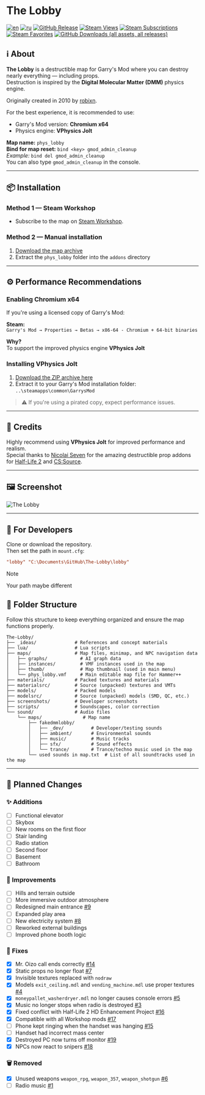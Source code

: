 
# The Lobby

[![en][lang_en]](README.md)
[![ru][lang_ru]](README-RU.md)
[![GitHub Release][version_map]][latest_release]
[![Steam Views][steamviews]][steam_workshop]
[![Steam Subscriptions][steamsub]][steam_workshop]
[![Steam Favorites][steamfav]][steam_workshop]
[![GitHub Downloads (all assets, all releases)][downloads]][all_releases]

## ℹ️ About

**The Lobby** is a destructible map for Garry's Mod where you can destroy nearly everything — including props.  
Destruction is inspired by the **Digital Molecular Matter (DMM)** physics engine.

Originally created in 2010 by [robixn][robixn_showcase_physlobby].

For the best experience, it is recommended to use:
- Garry's Mod version: **Chromium x64**
- Physics engine: **VPhysics Jolt**

**Map name:** `phys_lobby`  
**Bind for map reset:** `bind <key> gmod_admin_cleanup`  
*Example:* `bind del gmod_admin_cleanup`  
You can also type `gmod_admin_cleanup` in the console.

---

## 📦 Installation

### Method 1 — Steam Workshop

- Subscribe to the map on [Steam Workshop][steam_workshop].

### Method 2 — Manual installation

1. [Download the map archive][download_latest_map]
2. Extract the `phys_lobby` folder into the `addons` directory

---

## ⚙️ Performance Recommendations

### Enabling Chromium x64

If you're using a licensed copy of Garry's Mod:

**Steam:**  
`Garry's Mod → Properties → Betas → x86-64 - Chromium + 64-bit binaries`

**Why?**  
To support the improved physics engine **VPhysics Jolt**

### Installing VPhysics Jolt

1. [Download the ZIP archive here][vphysics_gmod_build]
2. Extract it to your Garry's Mod installation folder:  
   `..\steamapps\common\GarrysMod`

> ⚠️ If you're using a pirated copy, expect performance issues.

---

## 🙏 Credits

Highly recommend using **VPhysics Jolt** for improved performance and realism.  
Special thanks to [Nicolai Seven][author_nicolai] for the amazing destructible prop addons for [Half-Life 2][author_nicolai_hl2] and [CS:Source][author_nicolai_css].

---

## 🖼️ Screenshot

![The Lobby][phys_lobby_compare]

---

## 🔧 For Developers

Clone or download the repository.  
Then set the path in `mount.cfg`:

```cfg
"lobby" "C:\Documents\GitHub\The-Lobby\lobby"
```
> [!NOTE]
> Your path maybe different
## 📂 Folder Structure

Follow this structure to keep everything organized and ensure the map functions properly.

```
The-Lobby/
├── _ideas/              # References and concept materials
├── lua/                 # Lua scripts
├── maps/                # Map files, minimap, and NPC navigation data
│   ├── graphs/            # AI graph data
│   ├── instances/         # VMF instances used in the map
│   ├── thumb/             # Map thumbnail (used in main menu)
│   └── phys_lobby.vmf     # Main editable map file for Hammer++
├── materials/           # Packed textures and materials
├── materialsrc/         # Source (unpacked) textures and VMTs
├── models/              # Packed models
├── modelsrc/            # Source (unpacked) models (SMD, QC, etc.)
├── screenshots/         # Developer screenshots
├── scripts/             # Soundscapes, color correction
└── sound/               # Audio files
    └── maps/               # Map name
        ├── fakedmmlobby/
        │   ├── _dev/          # Developer/testing sounds
        │   ├── ambient/       # Environmental sounds
        │   ├── music/         # Music tracks
        │   ├── sfx/           # Sound effects
        │   └── trance/        # Trance/techno music used in the map
        └── used sounds in map.txt  # List of all soundtracks used in the map
```

---

## 📝 Planned Changes

### ✨ Additions

- [ ] Functional elevator  
- [ ] Skybox  
- [ ] New rooms on the first floor  
- [ ] Stair landing  
- [ ] Radio station  
- [ ] Second floor  
- [ ] Basement  
- [ ] Bathroom  

### 🔧 Improvements

- [ ] Hills and terrain outside  
- [ ] More immersive outdoor atmosphere  
- [ ] Redesigned main entrance [#9]  
- [ ] Expanded play area  
- [ ] New electricity system [#8]  
- [ ] Reworked external buildings  
- [ ] Improved phone booth logic  

### 🐛 Fixes

- [x] Mr. Oizo call ends correctly [#14]  
- [x] Static props no longer float [#7]  
- [x] Invisible textures replaced with `nodraw`  
- [x] Models `exit_ceiling.mdl` and `vending_machine.mdl` use proper textures [#4]  
- [x] `moneypallet_washerdryer.mdl` no longer causes console errors [#5]  
- [x] Music no longer stops when radio is destroyed [#3]  
- [x] Fixed conflict with Half-Life 2 HD Enhancement Project [#16]  
- [x] Compatible with all Workshop mods [#17]  
- [ ] Phone kept ringing when the handset was hanging [#15]  
- [ ] Handset had incorrect mass center  
- [x] Destroyed PC now turns off monitor [#19]  
- [x] NPCs now react to snipers [#18]  

### 🗑️ Removed

- [x] Unused weapons `weapon_rpg`, `weapon_357`, `weapon_shotgun` [#6]  
- [ ] Radio music [#1]  

<!-- shields.io -->
[lang_en]: https://img.shields.io/badge/lang-English%20%F0%9F%87%AC%F0%9F%87%A7-white
[lang_ru]: https://img.shields.io/badge/%D1%8F%D0%B7%D1%8B%D0%BA-%D0%A0%D1%83%D1%81%D1%81%D0%BA%D0%B8%D0%B9%20%F0%9F%87%B7%F0%9F%87%BA-white
[latest_release]: https://github.com/boxden/The-Lobby/releases/tag/v1.0.1
[all_releases]: https://github.com/boxden/The-Lobby/releases
[version_map]: https://img.shields.io/github/v/release/boxden/The-Lobby
[steamviews]: https://img.shields.io/steam/views/2886996246
[steamsub]: https://img.shields.io/steam/subscriptions/2886996246
[steamfav]: https://img.shields.io/steam/favorites/2886996246
[downloads]: https://img.shields.io/github/downloads/boxden/The-Lobby/total

<!-- Links -->
[robixn_showcase_physlobby]: https://www.youtube.com/watch?v=N7MYttLnHpA
[steam_workshop]: https://steamcommunity.com/sharedfiles/filedetails/?id=2886996246
[phys_lobby_compare]: https://all-mods.ru/wp-content/uploads/2022/11/phys_lobby.gif
[vphysics_gmod_build]: https://github.com/misyltoad/VPhysics-Jolt/releases/download/0.20/vphysics_jolt_0.20_gmod_win64.zip
[download_latest_map]: https://github.com/boxden/The-Lobby/releases/download/v1.0.1/the_lobby_2886996246.7z
[author_nicolai]: https://steamcommunity.com/id/nicolai_seven
[author_nicolai_hl2]: https://steamcommunity.com/sharedfiles/filedetails/?id=767948098
[author_nicolai_css]: https://steamcommunity.com/sharedfiles/filedetails/?id=2701419409

<!-- Issues -->
[#1]: https://github.com/boxden/The-Lobby/issues/1
[#3]: https://github.com/boxden/The-Lobby/issues/3
[#4]: https://github.com/boxden/The-Lobby/issues/4
[#5]: https://github.com/boxden/The-Lobby/issues/5
[#6]: https://github.com/boxden/The-Lobby/issues/6
[#7]: https://github.com/boxden/The-Lobby/issues/7
[#8]: https://github.com/boxden/The-Lobby/issues/8
[#9]: https://github.com/boxden/The-Lobby/issues/9
[#14]: https://github.com/boxden/The-Lobby/issues/14
[#15]: https://github.com/boxden/The-Lobby/issues/15
[#16]: https://github.com/boxden/The-Lobby/issues/16
[#17]: https://github.com/boxden/The-Lobby/issues/17
[#18]: https://github.com/boxden/The-Lobby/issues/18
[#19]: https://github.com/boxden/The-Lobby/issues/19
